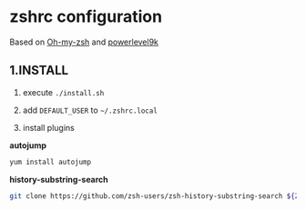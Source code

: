 # zshrc configuration

Based on [Oh-my-zsh](https://github.com/robbyrussell/oh-my-zsh) and [powerlevel9k](https://github.com/bhilburn/powerlevel9k)

## 1.INSTALL

1. execute `./install.sh`

2. add `DEFAULT_USER` to `~/.zshrc.local`

3. install plugins

**autojump**
```sh
yum install autojump
```

**history-substring-search**
```sh
git clone https://github.com/zsh-users/zsh-history-substring-search ${ZSH_CUSTOM:-~/.oh-my-zsh/custom}/plugins/zsh-history-substring-search
```